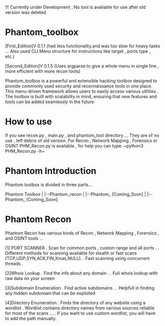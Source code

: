 !!! Currently under Development , No tool is avaliable for use after old version was deleted

# Phantom_toolbox

[First_Edition]V 0.1.1 (had less functionality,and was too slow for heavy tasks ... Also used CLI Menu structure for instructions like target , ports type , etc.)

[Second_Edition]V 0.1.5 (Uses argparse to give a whole menu in single line , more efficient with more recon tools)

Phantom_toolbox is a powerful and extensible hacking toolbox designed to provide commonly used security and reconnaissance tools in one place. This menu-driven framework allows users to easily access various utilities . The toolbox is built with scalability in mind, ensuring that new features and tools can be added seamlessly in the future. 

# How to use
If you see recon.py , main.py , and phantom_tool directory ... They are of no use , left debris of old version.
For Recon , Network Mapping , Forensics or OSINT PHM_Recon.py is available , for help you can type:
~python3 PHM_Recon.py -h~

# Phantom Introduction

Phantom toolbox is divided in three parts...

Phantom Toolbox
  |
  |--Phantom_recon
  |
  |--Phantom_ [Coming_Soon]
  |
  |--Phantom_ [Coming_Soon]



# Phantom Recon

Phantom Recon has various kinds of Recon , Network Mapping , Forensics , and OSINT tools ...

[1] PORT SCANNER
 . Scan for common ports , custom range and all ports .
 . Different methods for scanning available for stealth or fast scans (TCP,UDP,SYN,ACK,FIN,Xmas,NULL).
 . Fast scanning using concurrent threads .

 [2]Whois Lookup
  . Find the info about any domain .
  . Full whois lookup with raw data on your screen

[3]Subdomain Enumeration
 . Find active subdomains .
 . Helpfull in finding any hidden subdomain that can be exploited

[4]Directory Enumeration
 . Finds the directory of any website using a wordlist
 . Wordlist contains directory names from various sources reliable for most of the scans ... 
 . If you want to use custom wordlist, you will have to add the path manually.
